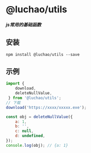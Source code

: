 # @luchao/utils
##### js常用的基础函数

安装
------
    npm install @luchao/utils --save

示例
------
```javascript
import { 
    download, 
    deleteNullValue,
 } from '@luchao/utils';
// 下载
download('https://xxxx/xxxxx.exe');

const obj = deleteNullValue({
    a: 1,
    b: '',
    c: null,
    d: undefined,
});
console.log(obj); // {a: 1}

```